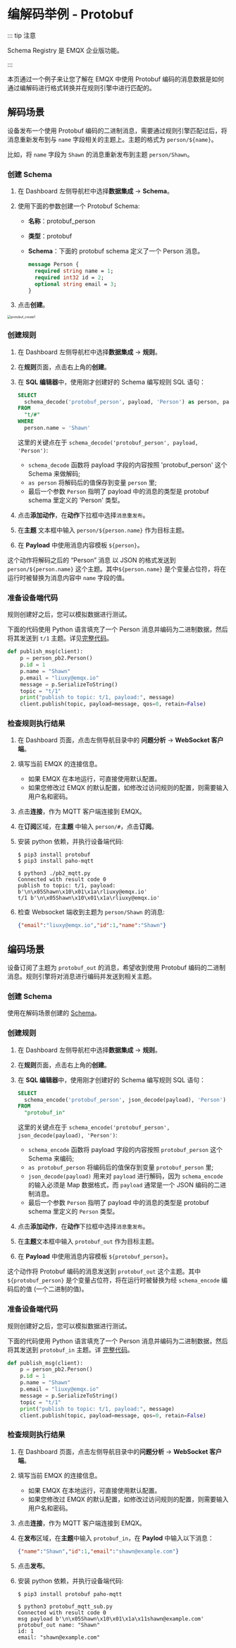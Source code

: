 # 编解码举例 - Protobuf

::: tip 注意

Schema Registry 是 EMQX 企业版功能。

:::

本页通过一个例子来让您了解在 EMQX 中使用 Protobuf 编码的消息数据是如何通过编解码进行格式转换并在规则引擎中进行匹配的。

## 解码场景

设备发布一个使用 Protobuf 编码的二进制消息，需要通过规则引擎匹配过后，将消息重新发布到与 `name` 字段相关的主题上。主题的格式为 `person/${name}`。

比如，将 `name` 字段为 `Shawn` 的消息重新发布到主题 `person/Shawn`。

### 创建 Schema

1. 在 Dashboard 左侧导航栏中选择**数据集成** -> **Schema**。

2. 使用下面的参数创建一个 Protobuf Schema:

   - **名称**：protobuf_person

   - **类型**：protobuf

   - **Schema**：下面的 protobuf schema 定义了一个 Person 消息。

     ```protobuf
     message Person {
       required string name = 1;
       required int32 id = 2;
       optional string email = 3;
     }
     ```

3. 点击**创建**。

<img src="./assets/protobuf_create1.png" alt="protobuf_create1" style="zoom:50%;" />

### 创建规则

1. 在 Dashboard 左侧导航栏中选择**数据集成** -> **规则**。

2. 在**规则**页面，点击右上角的**创建**。

3. 在 **SQL 编辑器**中，使用刚才创建好的 Schema 编写规则 SQL 语句：

   ```sql
   SELECT
     schema_decode('protobuf_person', payload, 'Person') as person, payload
   FROM
     "t/#"
   WHERE
     person.name = 'Shawn'
   ```

   这里的关键点在于 `schema_decode('protobuf_person', payload, 'Person')`:

   - `schema_decode` 函数将 payload 字段的内容按照 'protobuf_person' 这个 Schema 来做解码;
   - `as person` 将解码后的值保存到变量 `person` 里;
   - 最后一个参数 `Person` 指明了 payload 中的消息的类型是 protobuf schema 里定义的 'Person' 类型。

4. 点击**添加动作**，在**动作**下拉框中选择`消息重发布`。
5. 在**主题** 文本框中输入 `person/${person.name}` 作为目标主题。
6. 在 **Payload** 中使用消息内容模板 `${person}`。

这个动作将解码之后的 “Person” 消息 以 JSON 的格式发送到 `person/${person.name}` 这个主题。其中`${person.name}` 是个变量占位符，将在运行时被替换为消息内容中 `name` 字段的值。

### 准备设备端代码

规则创建好之后，您可以模拟数据进行测试。

下面的代码使用 Python 语言填充了一个 Person 消息并编码为二进制数据，然后将其发送到 `t/1` 主题。详见[完整代码](https://gist.github.com/thalesmg/3c5fdbae2843d63c2380886e69d6123c)。

```python
def publish_msg(client):
    p = person_pb2.Person()
    p.id = 1
    p.name = "Shawn"
    p.email = "liuxy@emqx.io"
    message = p.SerializeToString()
    topic = "t/1"
    print("publish to topic: t/1, payload:", message)
    client.publish(topic, payload=message, qos=0, retain=False)
```

### 检查规则执行结果

1. 在 Dashboard 页面，点击左侧导航目录中的 **问题分析** -> **WebSocket 客户端**。

2. 填写当前 EMQX 的连接信息。

   - 如果 EMQX 在本地运行，可直接使用默认配置。
   - 如果您修改过 EMQX 的默认配置，如修改过访问规则的配置，则需要输入用户名和密码。

3. 点击**连接**，作为 MQTT 客户端连接到 EMQX。

4. 在**订阅**区域，在**主题** 中输入 `person/#`，点击**订阅**。

5. 安装 python 依赖，并执行设备端代码:

   ```shell
   $ pip3 install protobuf
   $ pip3 install paho-mqtt
   
   $ python3 ./pb2_mqtt.py
   Connected with result code 0
   publish to topic: t/1, payload: b'\n\x05Shawn\x10\x01\x1a\rliuxy@emqx.io'
   t/1 b'\n\x05Shawn\x10\x01\x1a\rliuxy@emqx.io'
   ```

6. 检查 Websocket 端收到主题为 `person/Shawn` 的消息:

   ```json
   {"email":"liuxy@emqx.io","id":1,"name":"Shawn"}
   ```

## 编码场景

设备订阅了主题为 `protobuf_out` 的消息，希望收到使用 Protobuf 编码的二进制消息。规则引擎将对消息进行编码并发送到相关主题。

### 创建 Schema

使用在解码场景创建的 [Schema](#创建-schema)。

### 创建规则

1. 在 Dashboard 左侧导航栏中选择**数据集成** -> **规则**。

2. 在**规则**页面，点击右上角的**创建**。

3. 在 **SQL 编辑器**中，使用刚才创建好的 Schema 编写规则 SQL 语句：

   ```sql
   SELECT
     schema_encode('protobuf_person', json_decode(payload), 'Person') as protobuf_person
   FROM
     "protobuf_in"
   ```

   这里的关键点在于 `schema_encode('protobuf_person', json_decode(payload), 'Person')`:

   - `schema_encode` 函数将 payload 字段的内容按照 `protobuf_person` 这个 Schema 来编码;
   - `as protobuf_person` 将编码后的值保存到变量 `protobuf_person` 里;
   - `json_decode(payload)` 用来对 `payload` 进行解码，因为 `schema_encode` 的输入必须是 Map 数据格式，而 `payload` 通常是一个 JSON 编码的二进制消息。
   - 最后一个参数 `Person` 指明了 payload 中的消息的类型是 protobuf schema 里定义的 `Person` 类型。

4. 点击**添加动作**，在**动作**下拉框中选择`消息重发布`。

5. 在**主题**文本框中输入 `protobuf_out` 作为目标主题。

6. 在 **Payload** 中使用消息内容模板 `${protobuf_person}`。

这个动作将 Protobuf 编码的消息发送到 `protobuf_out` 这个主题。其中`${protobuf_person}` 是个变量占位符，将在运行时被替换为经 `schema_encode` 编码后的值 (一个二进制的值)。

### 准备设备端代码

规则创建好之后，您可以模拟数据进行测试。

下面的代码使用 Python 语言填充了一个 Person 消息并编码为二进制数据，然后将其发送到 `protobuf_in` 主题。详 [完整代码](https://gist.github.com/thalesmg/c5f03f99f982401d16ef6583e30144fa)。

```python
def publish_msg(client):
    p = person_pb2.Person()
    p.id = 1
    p.name = "Shawn"
    p.email = "liuxy@emqx.io"
    message = p.SerializeToString()
    topic = "t/1"
    print("publish to topic: t/1, payload:", message)
    client.publish(topic, payload=message, qos=0, retain=False)
```

### 检查规则执行结果

1. 在 Dashboard 页面，点击左侧导航目录中的**问题分析** -> **WebSocket 客户端**。

2. 填写当前 EMQX 的连接信息。

   - 如果 EMQX 在本地运行，可直接使用默认配置。
   - 如果您修改过 EMQX 的默认配置，如修改过访问规则的配置，则需要输入用户名和密码。

3. 点击**连接**，作为 MQTT 客户端连接到 EMQX。

4. 在**发布**区域，在**主题**中输入 `protobuf_in`，在 **Paylod** 中输入以下消息：

   ```json
   {"name":"Shawn","id":1,"email":"shawn@example.com"}
   ```

5. 点击**发布**。

6. 安装 python 依赖，并执行设备端代码:

   ```shell
   $ pip3 install protobuf paho-mqtt
   
   $ python3 protobuf_mqtt_sub.py
   Connected with result code 0
   msg payload b'\n\x05Shawn\x10\x01\x1a\x11shawn@example.com'
   protobuf_out name: "Shawn"
   id: 1
   email: "shawn@example.com"
   ```
